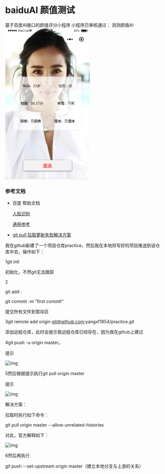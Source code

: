 # baiduAI 颜值测试
基于百度AI接口的颜值评分小程序
小程序已审核通过： 测测颜值AI
![view1](./images/demo_view/view1.png)

### 参考文档

- 百度 帮助文档

  [人脸识别](https://cloud.baidu.com/doc/FACE/index.html)

  [通用参考](https://ai.baidu.com/doc/REFERENCE/index.html)

- [git pull 拉取更新失败解决方案](https://www.cnblogs.com/yxfboke/p/11544087.html)

我在gittub新建了一个项目仓库practice，然后我在本地将写好的项目推送到该仓库中去，操作如下：

1git init

初始化，不然git无法跟踪

2

git add .

git commit -m "first commit"

提交所有文件到暂存区

3git remote add origin git@github.com:yangxf1854/practice.git

添加远程仓库，此时会提示我远程仓库已经存在，因为我在gittub上建过

4git push -u origin master。

提示

![img](https://img2018.cnblogs.com/blog/1338298/201909/1338298-20190918173443566-653249681.png)

 

 5然后根据提示执行git pull origin master

提示

![img](https://img2018.cnblogs.com/blog/1338298/201909/1338298-20190918173648813-149021776.png)

 

 解决方案：

拉取时执行如下命令：

git pull origin master --allow-unrelated-histories

对此，官方解释如下：

![img](https://img2018.cnblogs.com/blog/1338298/201909/1338298-20190918174158286-935386655.png)

 

 6然后再执行

git push --set-upstream origin master（建立本地分支与上游的关系）

